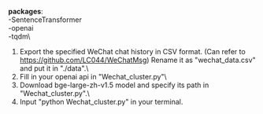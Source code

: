 **packages**:\
    -SentenceTransformer\
    -openai \
    -tqdm\

1. Export the specified WeChat chat history in CSV format. (Can refer to https://github.com/LC044/WeChatMsg) Rename it as "wechat_data.csv" and put it in "./data".\
2. Fill in your openai api in "Wechat_cluster.py"\
3. Download bge-large-zh-v1.5 model and specify its path in "Wechat_cluster.py".\
4. Input "python Wechat_cluster.py" in your terminal.

